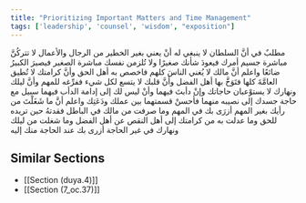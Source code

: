 ```yaml
---
title: "Prioritizing Important Matters and Time Management"
tags: ['leadership', 'counsel', 'wisdom', "exposition"]
---
```


 مطلبٌ في أنَّ السلطان لا ينبغي له أنْ يعني بغير الخطير من الرجال والأعمال لا تتركُنَّ مباشرة جسيم أمرك فيعودَ شأنك صغيرًا ولا تُلزمن نفسك مباشرة الصغير فيصيرَ الكبيرُ ضائعًا  واعلم أنَّ مالك لا يُغني الناسَ كلهم فاخصص به أهل الحق وأنَّ كرامتك لا تُطيق العامَّةَ كلها فتَوَخَّ بها أهل الفضل وأنَّ قلبك لا يتسع لكل شيء ففرِّغه للمهم وأنَّ ليلك ونهارك لا يستوْعبان حاجاتك وإنْ دأبتَ فيهما وأنْ ليس لك إلى إدامة الدأب فيهما سبيل مع حاجة جسدك إلى نصيبه منهما فأحسنْ قسمتهما بين عملك ودَعَتِك  واعلم أنَّ ما شَغَلْتَ من رأيك بغير المهم أزرَى بك في المهم وما صرفت من مالك في الباطل فقدتهُ حين تريده للحق وما عدلت به من كرامتك إلى أهل النقص عن أهل الفضل وما شغلت من ليلك ونهارك في غير الحاجة أزرى بك عند الحاجة منك إليه

## Similar Sections
- [[Section (duya.4)]]
 - [[Section (7_oc.37)]]
